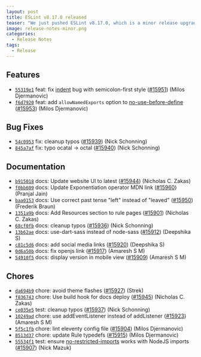 ```yaml
---
layout: post
title: ESLint v8.17.0 released
teaser: "We just pushed ESLint v8.17.0, which is a minor release upgrade of ESLint. This release adds some new features and fixes several bugs found in the previous release."
image: release-notes-minor.png
categories:
  - Release Notes
tags:
  - Release
---
```









## Features


* [`55319e1`](https://github.com/eslint/eslint/commit/55319e133f0862a008db3557d7350f154f2c784f) feat: fix [indent](/docs/rules/indent) bug with semicolon-first style ([#15951](https://github.com/eslint/eslint/issues/15951)) (Milos Djermanovic)
* [`f6d7920`](https://github.com/eslint/eslint/commit/f6d79209821241c8e03c183b5844a024da0efe8a) feat: add `allowNamedExports` option to [no-use-before-define](/docs/rules/no-use-before-define) ([#15953](https://github.com/eslint/eslint/issues/15953)) (Milos Djermanovic)






## Bug Fixes


* [`54c0953`](https://github.com/eslint/eslint/commit/54c09530c778eb4076d89777165d59db96c9acb5) fix: cleanup typos ([#15939](https://github.com/eslint/eslint/issues/15939)) (Nick Schonning)
* [`845a7af`](https://github.com/eslint/eslint/commit/845a7af90ce03b383c8f09654ac049fc161dbb9f) fix: typo ocatal -> octal ([#15940](https://github.com/eslint/eslint/issues/15940)) (Nick Schonning)




## Documentation


* [`b915018`](https://github.com/eslint/eslint/commit/b9150186bcc0f2732a69ab0ebd83a9b2fb2e6552) docs: Update website UI to latest ([#15944](https://github.com/eslint/eslint/issues/15944)) (Nicholas C. Zakas)
* [`f0bb609`](https://github.com/eslint/eslint/commit/f0bb6099668f54ae6f444126b90dbb1146248146) docs: Update Exponentiation operator MDN link ([#15960](https://github.com/eslint/eslint/issues/15960)) (Pranjal Jain)
* [`baa0153`](https://github.com/eslint/eslint/commit/baa01530469ec233fb60380a0960c1550f9d9a45) docs: Use correct past tense "left" instead of "leaved" ([#15950](https://github.com/eslint/eslint/issues/15950)) (Frederik Braun)
* [`1351a9b`](https://github.com/eslint/eslint/commit/1351a9b875aa32a8961a68457dde03ede9ef7c78) docs: Add Resources section to rule pages ([#15901](https://github.com/eslint/eslint/issues/15901)) (Nicholas C. Zakas)
* [`68cf0fb`](https://github.com/eslint/eslint/commit/68cf0fb7f645da5d992a5e749fc6c1311d30e75a) docs: cleanup typos ([#15936](https://github.com/eslint/eslint/issues/15936)) (Nick Schonning)
* [`13b62ae`](https://github.com/eslint/eslint/commit/13b62aeb710a68e5d838a4d3847c487af1ba9520) docs: use-dart-sass instead of node-sass ([#15912](https://github.com/eslint/eslint/issues/15912)) (Deepshika S)
* [`c81c5d6`](https://github.com/eslint/eslint/commit/c81c5d6ef1ba5808cca95ab965a162802af9b7cc) docs: add social media links ([#15920](https://github.com/eslint/eslint/issues/15920)) (Deepshika S)
* [`0d6a50b`](https://github.com/eslint/eslint/commit/0d6a50b41f2fe444fd222463adad48473eaf9b7d) docs: fix openjs link ([#15917](https://github.com/eslint/eslint/issues/15917)) (Amaresh  S M)
* [`54910f5`](https://github.com/eslint/eslint/commit/54910f5a3bf6615f8ac03d33fd26fc1fa6dea21f) docs: display version in mobile view ([#15909](https://github.com/eslint/eslint/issues/15909)) (Amaresh  S M)








## Chores


* [`da694b9`](https://github.com/eslint/eslint/commit/da694b9d7cb0247541bcabbf943d1289e0e30167) chore: avoid theme flashes ([#15927](https://github.com/eslint/eslint/issues/15927)) (Strek)
* [`f836743`](https://github.com/eslint/eslint/commit/f836743e95cb8ad3bdd4e88687dbe2f16bfade62) chore: Use build hook for docs deploy ([#15945](https://github.com/eslint/eslint/issues/15945)) (Nicholas C. Zakas)
* [`ce035e5`](https://github.com/eslint/eslint/commit/ce035e5fac632ba8d4f1860f92465f22d6b44d42) test: cleanup typos ([#15937](https://github.com/eslint/eslint/issues/15937)) (Nick Schonning)
* [`10249ad`](https://github.com/eslint/eslint/commit/10249ad1a961463b6b347be71c074951ab8e2652) chore: use addEventListener instead of addListener ([#15923](https://github.com/eslint/eslint/issues/15923)) (Amaresh  S M)
* [`5f5c1fb`](https://github.com/eslint/eslint/commit/5f5c1fb1083573ea511d0dae7913651db0dca772) chore: lint eleventy config file ([#15904](https://github.com/eslint/eslint/issues/15904)) (Milos Djermanovic)
* [`8513d37`](https://github.com/eslint/eslint/commit/8513d37c725509c9e9ec1dbbc431f20d32632cf3) chore: update Rule typedefs ([#15915](https://github.com/eslint/eslint/issues/15915)) (Milos Djermanovic)
* [`55534f1`](https://github.com/eslint/eslint/commit/55534f1a7040fad94bb5726759fbb9acb60d1c24) test: ensure [no-restricted-imports](/docs/rules/no-restricted-imports) works with NodeJS imports ([#15907](https://github.com/eslint/eslint/issues/15907)) (Nick Mazuk)


